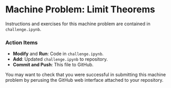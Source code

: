 # Machine Problem: Limit Theorems

Instructions and exercises for this machine problem are contained in `challenge.ipynb`.

### Action Items

* __Modify__ and __Run__: Code in `challenge.ipynb`.
* __Add__: Updated `challenge.ipynb` to repository.
* __Commit and Push__: This file to GitHub.

You may want to check that you were successful in submitting this machine problem by perusing the GitHub web interface attached to your repository.
